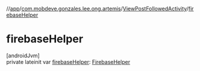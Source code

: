 //[app](../../../index.md)/[com.mobdeve.gonzales.lee.ong.artemis](../index.md)/[ViewPostFollowedActivity](index.md)/[firebaseHelper](firebase-helper.md)

# firebaseHelper

[androidJvm]\
private lateinit var [firebaseHelper](firebase-helper.md): [FirebaseHelper](../-firebase-helper/index.md)
